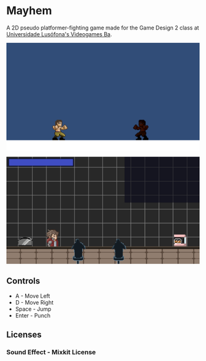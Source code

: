 # Mayhem
A 2D pseudo platformer-fighting game made for the Game Design 2 class at [Universidade Lusófona's Videogames Ba](https://www.ulusofona.pt/en/lisboa/bachelor/videogames).

![Mayhem Screenshot](2dplatformer_01.png)

![Mayhem Screenshot](2dplatformer_02.png)

## Controls
- A - Move Left
- D - Move Right
- Space - Jump
- Enter - Punch




## Licenses
### Sound Effect - Mixkit License
